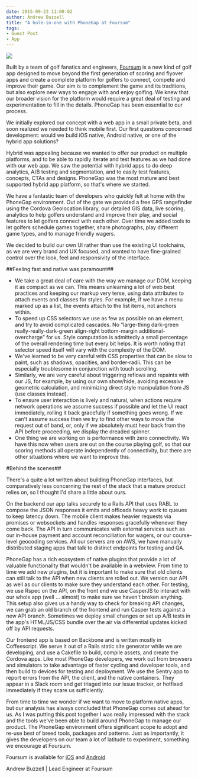 ```yaml
---
date: 2015-09-23 11:00:02
author: Andrew Buzzell
title: "A hole-in-one with PhoneGap at Foursum"
tags:
- Guest Post
- App
---
```


![](/uploads/blog/2015-10/foursum_phonegap_cover.png)

Built by a team of golf fanatics and engineers, [Foursum](http://foursum.com/) is a new kind of golf app designed to move beyond the first generation of scoring and flyover apps and create a complete platform for golfers to connect, compete and improve their game. Our aim is to complement the game and its traditions, but also explore new ways to engage with and enjoy golfing. We knew that our broader vision for the platform would require a great deal of testing and experimentation to fill in the details. PhoneGap has been essential to our process.

We initially explored our concept with a web app in a small private beta, and soon realized we needed to think mobile first. Our first questions concerned development: would we build iOS native, Android native, or one of the hybrid app solutions?

Hybrid was appealing because we wanted to offer our product on multiple platforms, and to be able to rapidly iterate and test features as we had done with our web app. We saw the potential with hybrid apps to do deep analytics, A/B testing and segmentation, and to easily test features, concepts, CTAs and designs. PhoneGap was the most mature and best supported hybrid app platform, so that's where we started. 

We have a fantastic team of developers who quickly felt at home with the PhoneGap environment. Out of the gate we provided a free GPS rangefinder using the Cordova Geolocation library, our detailed GIS data, live scoring, analytics to help golfers understand and improve their play, and social features to let golfers connect with each other. Over time we added tools to let golfers schedule games together, share photographs, play different game types, and to manage friendly wagers. 

We decided to build our own UI rather than use the existing UI toolchains, as we are very brand and UX focused, and wanted to have fine-grained control over the look, feel and responsivity of the interface. 

##Feeling fast and native was paramount##

- We take a great deal of care with the way we manage our DOM, keeping it as compact as we can. This means unlearning a lot of web best practices and keeping our markup very terse, using data attributes to attach events and classes for styles. For example, if we have a menu marked up as a list, the events attach to the list items, not anchors within. 
- To speed up CSS selectors we use as few as possible on an element, and try to avoid complicated cascades. No “large-thing dark-green really-really-dark-green align-right bottom-margin additional-overcharge” for us. Style computation is admittedly a small percentage of the overall rendering time but every bit helps. It is worth noting that selector speed itself will vary with the complexity of the DOM. 
- We've learned to be very careful with CSS properties that can be slow to paint, such as shadows, opacities, and border-radii. This can be especially troublesome in conjunction with touch scrolling. 
- Similarly, we are very careful about triggering reflows and repaints with our JS, for example, by using our own show/hide, avoiding excessive geometric calculation, and minimizing direct style manipulation from JS (use classes instead). 
- To ensure user interaction is lively and natural, when actions require network operations we assume success if possible and let the UI react immediately, rolling it back gracefully if something goes wrong. If we can't assume success then we try to find other ways to move the request out of band, or, only if we absolutely must hear back from the API before proceeding, we display the dreaded spinner.  
- One thing we are working on is performance with zero connectivity. We have this now when users are out on the course playing golf, so that our scoring methods all operate independently of connectivity, but there are other situations where we want to improve this. 

#Behind the scenes##

There's a quite a lot written about building PhoneGap interfaces, but comparatively less concerning the rest of the stack that a mature product relies on, so I thought I'd share a little about ours. 

On the backend our app talks securely to a Rails API that uses RABL to compose the JSON responses it emits and offloads heavy work to queues to keep latency down. The mobile client makes heavier requests via promises or websockets and handles responses gracefully whenever they come back. The API in turn communicates with external services such as our in-house payment and account reconciliation for wagers, or our course-level geocoding services. All our servers are on AWS, we have manually distributed staging apps that talk to distinct endpoints for testing and QA. 

PhoneGap has a rich ecosystem of native plugins that provide a lot of valuable functionality that wouldn't be available in a webview. From time to time we add new plugins, but it is important to make sure that old clients can still talk to the API when new clients are rolled out. We version our API as well as our clients to make sure they understand each other. For testing, we use Rspec on the API, on the front end we use CasperJS to interact with our whole app (well … almost) to make sure we haven't broken anything. This setup also gives us a handy way to check for breaking API changes, we can grab an old branch of the frontend and run Casper tests against a new API branch. Sometimes we deploy small changes or set up A/B tests in the app's HTML/JS/CSS bundle over the air via differential updates kicked off by API requests. 

Our frontend app is based on Backbone and is written mostly in Coffeescript. We serve it out of a Rails static site generator while we are developing, and use a Cakefile to build, compile assets, and create the Cordova apps. Like most PhoneGap developers, we work out from browsers and simulators to take advantage of faster cycling and developer tools, and then build to devices for testing and deployment. We use the Sentry app to report errors from the API, the client, and the native containers. They appear in a Slack room and get triaged into our issue tracker, or hotfixed immediately if they scare us sufficiently. 

From time to time we wonder if we want to move to platform native apps, but our analysis has always concluded that PhoneGap comes out ahead for us. As I was putting this post together I was really impressed with the stack and the tools we've been able to build around PhoneGap to manage our product. The PhoneGap environment offers significant scope to adopt and re-use best of breed tools, packages and patterns. Just as importantly, it gives the developers on our team a lot of latitude to experiment, something we encourage at Foursum. 

Foursum is available for [iOS](https://itunes.apple.com/app/id688035250) and [Android](https://play.google.com/store/apps/details?id=com.foursum.android_client)

Andrew Buzzell | Lead Engineer at Foursum
